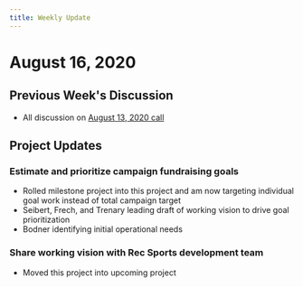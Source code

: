 ```yaml
---
title: Weekly Update
---
```

# August 16, 2020
## Previous Week's Discussion
- All discussion on [August 13, 2020 call](../../meetings/2020-08-13.md)

## Project Updates
### Estimate and prioritize campaign fundraising goals
- Rolled milestone project into this project and am now targeting individual goal work instead of total campaign target
- Seibert, Frech, and Trenary leading draft of working vision to drive goal prioritization
- Bodner identifying initial operational needs

### Share working vision with Rec Sports development team
- Moved this project into upcoming project
